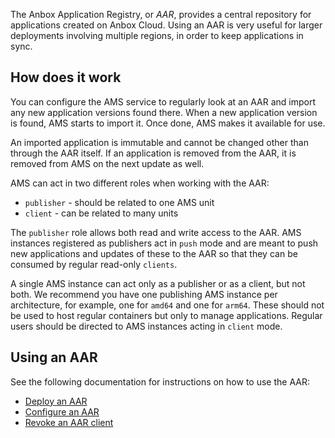 The Anbox Application Registry, or *AAR*, provides a central repository for applications created on Anbox Cloud. Using an AAR is very useful for larger deployments involving multiple regions, in order to keep applications in sync.

## How does it work

You can configure the AMS service to regularly look at an AAR and import any new application versions found there. When a new application version is found, AMS starts to import it. Once done, AMS makes it available for use.

An imported application is immutable and cannot be changed other than through the AAR itself. If an application is removed from the AAR, it is removed from AMS on the next update as well.

AMS can act in two different roles when working with the AAR:

* `publisher` - should be related to one AMS unit
* `client` - can be related to many units

The `publisher` role allows both read and write access to the AAR. AMS instances registered as publishers act in `push` mode and are meant to push new applications and updates of these to the AAR so that they can be consumed by regular read-only `clients`.

A single AMS instance can act only as a publisher or as a client, but not both. We recommend you have one publishing AMS instance per architecture, for example, one for `amd64` and one for `arm64`. These should not be used to host regular containers but only to manage applications. Regular users should be directed to AMS instances acting in `client` mode.

## Using an AAR

See the following documentation for instructions on how to use the AAR:

* [Deploy an AAR](https://discourse.ubuntu.com/t/installation-application-registry/17749)
* [Configure an AAR](https://discourse.ubuntu.com/t/configure-an-aar/24319)
* [Revoke an AAR client](https://discourse.ubuntu.com/t/revoke-an-aar-client/24320)
